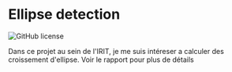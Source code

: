 # Ellipse detection
![GitHub license](https://img.shields.io/github/license/naoutix/AutoShoes)

Dans ce projet au sein de l'IRIT, je me suis intéreser a calculer des croissement d'ellipse. Voir le rapport pour plus de détails
